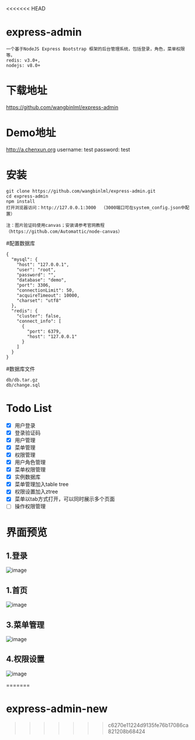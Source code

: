 <<<<<<< HEAD
# express-admin
```
一个基于NodeJS Express Bootstrap 框架的后台管理系统，包括登录，角色，菜单权限等。
redis: v3.0+, 
nodejs: v8.0+
```
# 下载地址
https://github.com/wangbinlml/express-admin

# Demo地址

http://a.chenxun.org
username: test
password: test


# 安装
```
git clone https://github.com/wangbinlml/express-admin.git
cd express-admin
npm install 
打开浏览器访问：http://127.0.0.1:3000  （3000端口可在system_config.json中配置）

注：图片验证码使用canvas；安装请参考官网教程（https://github.com/Automattic/node-canvas）
```
#配置数据库
```
{
  "mysql": {
    "host": "127.0.0.1",
    "user": "root",
    "password": "",
    "database": "demo",
    "port": 3306,
    "connectionLimit": 50,
    "acquireTimeout": 10000,
    "charset": "utf8"
  },
  "redis": {
    "cluster": false,
    "connect_info": [
      {
        "port": 6379,
        "host": "127.0.0.1"
      }
    ]
  }
}
```
#数据库文件
```
db/db.tar.gz
db/change.sql
```
# Todo List
- [X] 用户登录
- [X] 登录验证码
- [X] 用户管理
- [x] 菜单管理
- [x] 权限管理
- [x] 用户角色管理
- [x] 菜单权限管理
- [x] 实例数据库
- [x] 菜单管理加入table tree
- [x] 权限设置加入ztree
- [x] 菜单以tab方式打开，可以同时展示多个页面
- [ ] 操作权限管理

# 界面预览

1.登录
--
![image](public/images/login.png)

1.首页
--
![image](public/images/welcome.png)

3.菜单管理
--
![image](public/images/menu.png)

4.权限设置
--
![image](public/images/menu_auth.png)

=======
# express-admin-new
>>>>>>> c6270e11224d9135fe76b17086ca821208b68424
